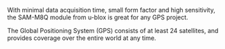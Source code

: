 
<FeatureList>

<Feature title="u-blox SAM-M8Q" image="location">

With minimal data acquisition time, small form factor and high sensitivity, the SAM-M8Q module from u-blox is great for any GPS project.
<FeatureWrapper>
  <FeatureLink variant="primary" title="Documentation" url="/tutorials/mkr-gps-shield/mkr-gps-basic"/>
  <FeatureLink variant="secondary" title="Library" url="https://www.arduino.cc/reference/en/libraries/arduino_mkrgps/"/>
</FeatureWrapper>
</Feature>

<Feature title="Coverage" image="world-map">

The Global Positioning System (GPS) consists of at least 24 satellites, and provides coverage over the entire world at any time.


</Feature>

</FeatureList>


